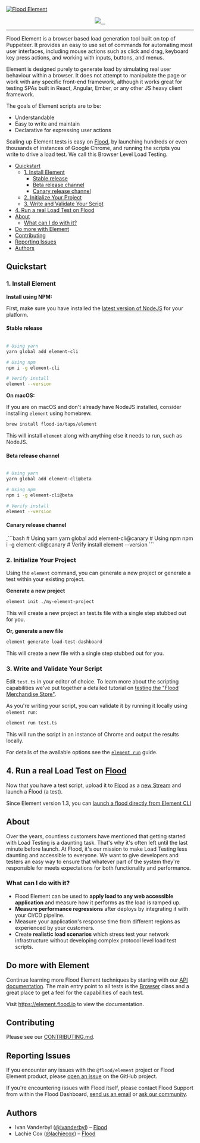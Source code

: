 [![Flood Element](/assets/Repo-header.png)](https://element.flood.io)

<p align="center">
  <a aria-label="Flood Logo" href="https://github.com/flood-io">
    <img src="https://img.shields.io/badge/MADE%20BY%20FLOOD-4285f4.svg?style=for-the-badge&labelColor=4285f4&logo=Flood&logoColor=FFFFFF">
  </a>
  <a aria-label="NPM version" href="https://www.npmjs.com/package/element-cli/">
    <img alt="" src="https://img.shields.io/npm/v/element-cli.svg?style=for-the-badge&labelColor=000000&color=6554C0">
  </a>
  <a aria-label="License" href="/LICENSE">
    <img alt="" src="https://img.shields.io/npm/l/@flood/element-cli.svg?style=for-the-badge&labelColor=000000">
  </a>
  <a aria-label="join us in spectrum" href="https://spectrum.chat/flood/element">
    <img alt="" src="https://img.shields.io/badge/Join%20the%20community-blueviolet.svg?style=for-the-badge&labelColor=000000">
  </a>
</p>

---

Flood Element is a browser based load generation tool built on top of Puppeteer. It provides an easy to use set of commands for automating most user interfaces, including mouse actions such as click and drag, keyboard key press actions, and working with inputs, buttons, and menus.

Element is designed purely to generate load by simulating real user behaviour within a browser. It does not attempt to manipulate the page or work with any specific front-end framework, although it works great for testing SPAs built in React, Angular, Ember, or any other JS heavy client framework.

The goals of Element scripts are to be:

- Understandable
- Easy to write and maintain
- Declarative for expressing user actions

Scaling up Element tests is easy on [Flood](https://flood.io), by launching hundreds or even thousands of instances of Google Chrome, and running the scripts you write to drive a load test. We call this Browser Level Load Testing.

- [Quickstart](#quickstart)
  - [1. Install Element](#1-install-element)
    - [Stable release](#stable-release)
    - [Beta release channel](#beta-release-channel)
    - [Canary release channel](#canary-release-channel)
  - [2. Initialize Your Project](#2-initialize-your-project)
  - [3. Write and Validate Your Script](#3-write-and-validate-your-script)
- [4. Run a real Load Test on Flood](#4-run-a-real-load-test-on-flood)
- [About](#about)
  - [What can I do with it?](#what-can-i-do-with-it)
- [Do more with Element](#do-more-with-element)
- [Contributing](#contributing)
- [Reporting Issues](#reporting-issues)
- [Authors](#authors)

## Quickstart

### 1. Install Element

**Install using NPM:**

First, make sure you have installed the [latest version of NodeJS](https://nodejs.org) for your platform.

#### Stable release

<a aria-label="NPM version" href="https://www.npmjs.com/package/element-cli/">
  <img alt="" src="https://img.shields.io/npm/v/element-cli.svg?style=for-the-badge&labelColor=000000&color=6554C0">
</a>

```bash
# Using yarn
yarn global add element-cli

# Using npm
npm i -g element-cli

# Verify install
element --version
```

**On macOS:**

If you are on macOS and don't already have NodeJS installed, consider installing `element` using homebrew.

```bash
brew install flood-io/taps/element
```

This will install `element` along with anything else it needs to run, such as NodeJS.

#### Beta release channel

<a aria-label="Beta NPM version" href="https://www.npmjs.com/package/element-cli/">
  <img alt="" src="https://img.shields.io/npm/v/element-cli/beta.svg?style=for-the-badge&labelColor=000000">
</a>

```bash
# Using yarn
yarn global add element-cli@beta

# Using npm
npm i -g element-cli@beta

# Verify install
element --version
```
#### Canary release channel
<a aria-label="Canary NPM version" href="https://www.npmjs.com/package/element-cli/">
  <img alt="" src="https://img.shields.io/npm/v/element-cli/canary.svg?style=for-the-badge&labelColor=000000">
</a>
```bash
# Using yarn
yarn global add element-cli@canary
# Using npm
npm i -g element-cli@canary
# Verify install
element --version
```

### 2. Initialize Your Project

Using the `element` command, you can generate a new project or generate a test within your existing project.

**Generate a new project**

```bash
element init ./my-element-project
```

This will create a new project an test.ts file with a single step stubbed out for you.

**Or, generate a new file**

```bash
element generate load-test-dashboard
```

This will create a new file with a single step stubbed out for you.

### 3. Write and Validate Your Script

Edit `test.ts` in your editor of choice. To learn more about the scripting capabilities we've put together a detailed tutorial on [testing the "Flood Merchandise Store"](./packages/element/docs/examples/scenario_1_wordpress.md).

As you're writing your script, you can validate it by running it locally using `element run`:

```bash
element run test.ts
```

This will run the script in an instance of Chrome and output the results locally.

For details of the available options see the [`element run`](./packages/cli/README.md#element-run) guide.

## 4. Run a real Load Test on [Flood](https://flood.io)

Now that you have a test script, upload it to [Flood](https://app.flood.io) as a [new Stream](https://guides.flood.io/scripting-and-tools/flood-element/getting-started-with-element#create-a-stream) and launch a Flood (a test).

Since Element version 1.3, you can [launch a flood directly from Element CLI](https://element.flood.io/docs/next/guides/cli#run-an-element-script-on-flood)

## About

Over the years, countless customers have mentioned that getting started with Load Testing is a daunting task. That's why it's often left until the last minute before launch. At Flood, it's our mission to make Load Testing less daunting and accessible to everyone. We want to give developers and testers an easy way to ensure that whatever part of the system they're responsible for meets expectations for both functionality and performance.

### What can I do with it?

- Flood Element can be used to **apply load to any web accessible application** and measure how it performs as the load is ramped up.
- **Measure performance regressions** after deploys by integrating it with your CI/CD pipeline.
- Measure your application's response time from different regions as experienced by your customers.
- Create **realistic load scenarios** which stress test your network infrastructure without developing complex protocol level load test scripts.

## Do more with Element
Continue learning more Flood Element techniques by starting with our [API documentation](https://element.flood.io/docs/). The main entry point to all tests is the [Browser](https://element.flood.io/docs/1.0/api/browser) class and a great place to get a feel for the capabilities of each test.

Visit <a aria-label="Element documentation" href="https://element.flood.io">https://element.flood.io</a> to view the documentation.

## Contributing

Please see our [CONTRIBUTING.md](/CONTRIBUTING.md).

## Reporting Issues

If you encounter any issues with the `@flood/element` project or Flood Element product, please [open an issue](https://github.com/flood-io/element/issues) on the GitHub project.

If you're encountering issues with Flood itself, please contact Flood Support from within the Flood Dashboard, [send us an email](mailto:support@flood.io) or [ask our community](https://spectrum.chat/flood).

## Authors

- Ivan Vanderbyl ([@ivanderbyl](https://twitter.com/ivanderbyl)) – [Flood](https://flood.io)
- Lachie Cox ([@lachiecox](https://twitter.com/lachiecox)) – [Flood](https://flood.io)
